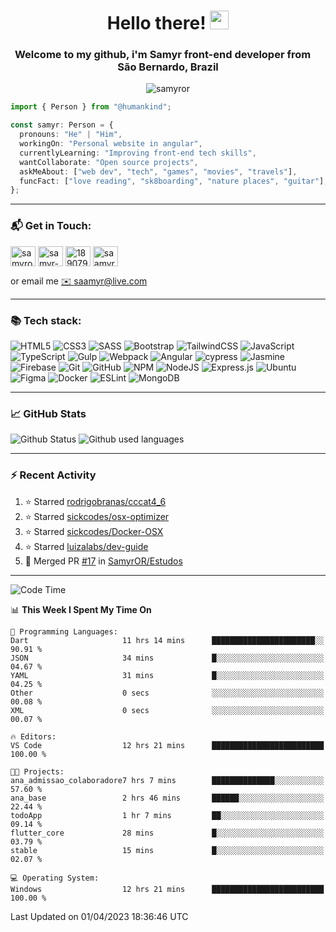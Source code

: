 <h1 align="center">Hello there! <img src="https://raw.githubusercontent.com/iampavangandhi/iampavangandhi/master/gifs/Hi.gif" width="30px"></h1>
<h3 align="center">Welcome to my github, i'm Samyr front-end developer from  <img src="https://cdn-icons-png.flaticon.com/512/197/197386.png" width="13"/>  <b>São Bernardo, Brazil</b></h3>

<p align="center"> <img src="https://komarev.com/ghpvc/?username=samyror&label=Profile%20views&color=0e75b6&style=flat" alt="samyror" /> </p>

```typescript
import { Person } from "@humankind";

const samyr: Person = {
  pronouns: "He" | "Him",
  workingOn: "Personal website in angular",
  currentlyLearning: "Improving front-end tech skills",
  wantCollaborate: "Open source projects",
  askMeAbout: ["web dev", "tech", "games", "movies", "travels"],
  funcFact: ["love reading", "sk8boarding", "nature places", "guitar"],
};
```

---

### 📬 Get in Touch:

<p align="left">
<a href="https://codepen.io/samyror" target="blank"><img align="center" src="https://cdn.jsdelivr.net/gh/devicons/devicon/icons/codepen/codepen-plain.svg" alt="samyror" height="32" width="40" /></a>
<a href="https://linkedin.com/in/samyr-ribeiro-82a720145" target="blank"><img align="center" src="https://cdn.jsdelivr.net/gh/devicons/devicon/icons/linkedin/linkedin-plain.svg" alt="samyr-ribeiro-82a720145" height="32" width="40" /></a>
<a href="https://pt.stackoverflow.com/users/189079" target="blank"><img align="center"  src="https://cdn.jsdelivr.net/npm/simple-icons@v5/icons/stackoverflow.svg" alt="189079" height="32" width="40" /></a>
<a href="https://www.hackerrank.com/saamyr" target="blank"><img align="center" src="https://cdn.jsdelivr.net/npm/simple-icons@v5/icons/hackerrank.svg" alt="saamyr" height="32" width="40" /></a>
</p>

or email me [✉️ saamyr@live.com](mailto:saamyr@live.com)

---

### 📚 Tech stack:

![HTML5](https://img.shields.io/badge/html5-%23E34F26.svg?style=for-the-badge&logo=html5&logoColor=white)
![CSS3](https://img.shields.io/badge/css3-%231572B6.svg?style=for-the-badge&logo=css3&logoColor=white)
![SASS](https://img.shields.io/badge/SASS-hotpink.svg?style=for-the-badge&logo=SASS&logoColor=white)
![Bootstrap](https://img.shields.io/badge/bootstrap-%23563D7C.svg?style=for-the-badge&logo=bootstrap&logoColor=white)
![TailwindCSS](https://img.shields.io/badge/tailwindcss-%2338B2AC.svg?style=for-the-badge&logo=tailwind-css&logoColor=white)
![JavaScript](https://img.shields.io/badge/javascript-%23323330.svg?style=for-the-badge&logo=javascript&logoColor=%23F7DF1E)
![TypeScript](https://img.shields.io/badge/typescript-%23007ACC.svg?style=for-the-badge&logo=typescript&logoColor=white)
![Gulp](https://img.shields.io/badge/GULP-%23CF4647.svg?style=for-the-badge&logo=gulp&logoColor=white)
![Webpack](https://img.shields.io/badge/webpack-%238DD6F9.svg?style=for-the-badge&logo=webpack&logoColor=black)
![Angular](https://img.shields.io/badge/angular-%23DD0031.svg?style=for-the-badge&logo=angular&logoColor=white)
![cypress](https://img.shields.io/badge/-cypress-%23E5E5E5?style=for-the-badge&logo=cypress&logoColor=058a5e)
![Jasmine](https://img.shields.io/badge/-Jasmine-%238A4182?style=for-the-badge&logo=Jasmine&logoColor=white)
![Firebase](https://img.shields.io/badge/firebase-%23039BE5.svg?style=for-the-badge&logo=firebase)
![Git](https://img.shields.io/badge/git-%23F05033.svg?style=for-the-badge&logo=git&logoColor=white)
![GitHub](https://img.shields.io/badge/github-%23121011.svg?style=for-the-badge&logo=github&logoColor=white)
![NPM](https://img.shields.io/badge/NPM-%23000000.svg?style=for-the-badge&logo=npm&logoColor=white)
![NodeJS](https://img.shields.io/badge/node.js-6DA55F?style=for-the-badge&logo=node.js&logoColor=white)
![Express.js](https://img.shields.io/badge/express.js-%23404d59.svg?style=for-the-badge&logo=express&logoColor=%2361DAFB)
![Ubuntu](https://img.shields.io/badge/Ubuntu-E95420?style=for-the-badge&logo=ubuntu&logoColor=white)
![Figma](https://img.shields.io/badge/figma-%23F24E1E.svg?style=for-the-badge&logo=figma&logoColor=white)
![Docker](https://img.shields.io/badge/docker-%230db7ed.svg?style=for-the-badge&logo=docker&logoColor=white)
![ESLint](https://img.shields.io/badge/ESLint-4B3263?style=for-the-badge&logo=eslint&logoColor=white)
![MongoDB](https://img.shields.io/badge/MongoDB-%234ea94b.svg?style=for-the-badge&logo=mongodb&logoColor=white)

---

### 📈 GitHub Stats

![Github Status](https://github-readme-stats.vercel.app/api?username=SamyrOR&show_icons=true&bg_color=FFF&title_color=b80f0a&text_color=000&icon_color=b80f0a&border_color=a9a9a9&line_height=20)
![Github used languages](https://github-readme-stats.vercel.app/api/top-langs?username=samyror&show_icons=true&locale=en&layout=compact&bg_color=FFF&title_color=b80f0a&text_color=000&icon_color=b80f0a&border_color=a9a9a9)

---

### ⚡ Recent Activity

<!--RECENT_ACTIVITY:start-->
1. ⭐ Starred [rodrigobranas/cccat4_6](https://github.com/rodrigobranas/cccat4_6)
2. ⭐ Starred [sickcodes/osx-optimizer](https://github.com/sickcodes/osx-optimizer)
3. ⭐ Starred [sickcodes/Docker-OSX](https://github.com/sickcodes/Docker-OSX)
4. ⭐ Starred [luizalabs/dev-guide](https://github.com/luizalabs/dev-guide)
5. 🎉 Merged PR [#17](https://github.com/SamyrOR/Estudos/pull/17) in [SamyrOR/Estudos](https://github.com/SamyrOR/Estudos)
<!--RECENT_ACTIVITY:end-->

---

<!--START_SECTION:waka-->
![Code Time](http://img.shields.io/badge/Code%20Time-1%2C397%20hrs%2021%20mins-blue)

📊 **This Week I Spent My Time On** 

```text
💬 Programming Languages: 
Dart                     11 hrs 14 mins      ███████████████████████░░   90.91 % 
JSON                     34 mins             █░░░░░░░░░░░░░░░░░░░░░░░░   04.67 % 
YAML                     31 mins             █░░░░░░░░░░░░░░░░░░░░░░░░   04.25 % 
Other                    0 secs              ░░░░░░░░░░░░░░░░░░░░░░░░░   00.08 % 
XML                      0 secs              ░░░░░░░░░░░░░░░░░░░░░░░░░   00.07 % 

🔥 Editors: 
VS Code                  12 hrs 21 mins      █████████████████████████   100.00 % 

🐱‍💻 Projects: 
ana_admissao_colaboradore7 hrs 7 mins        ██████████████░░░░░░░░░░░   57.60 % 
ana_base                 2 hrs 46 mins       ██████░░░░░░░░░░░░░░░░░░░   22.44 % 
todoApp                  1 hr 7 mins         ██░░░░░░░░░░░░░░░░░░░░░░░   09.14 % 
flutter_core             28 mins             █░░░░░░░░░░░░░░░░░░░░░░░░   03.79 % 
stable                   15 mins             █░░░░░░░░░░░░░░░░░░░░░░░░   02.07 % 

💻 Operating System: 
Windows                  12 hrs 21 mins      █████████████████████████   100.00 % 
```


 Last Updated on 01/04/2023 18:36:46 UTC
<!--END_SECTION:waka-->

